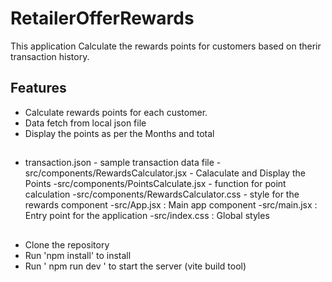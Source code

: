 # RetailerOfferRewards


This application Calculate the rewards points for customers based on therir transaction history.

## Features
- Calculate rewards points for each customer.
- Data fetch from local json file
- Display the points as per the Months and total


##
 - transaction.json   - sample transaction data file
 -src/components/RewardsCalculator.jsx  - Calaculate and Display the Points
 -src/components/PointsCalculate.jsx    - function for point calculation
 -src/components/RewardsCalculator.css   - style for the rewards component
 -src/App.jsx  :  Main app component
 -src/main.jsx  : Entry point for the application
 -src/index.css  : Global styles


##

- Clone the repository
- Run 'npm install' to install
- Run ' npm run dev ' to start the server (vite build tool)